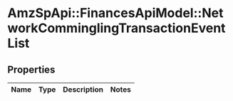 # AmzSpApi::FinancesApiModel::NetworkComminglingTransactionEventList

## Properties
Name | Type | Description | Notes
------------ | ------------- | ------------- | -------------


